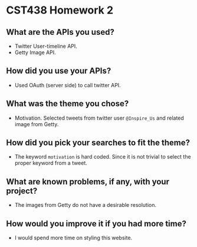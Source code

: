 # CST438 Homework 2

## What are the APIs you used?
  * Twitter User-timeline API.
  * Getty Image API.

## How did you use your APIs?
  * Used OAuth (server side) to call twitter API.

## What was the theme you chose?
  * Motivation. Selected tweets from twitter user `@Inspire_Us` and related image from Getty.
  
## How did you pick your searches to fit the theme?
  * The keyword `motivation` is hard coded. Since it is not trivial to select the proper keyword from a tweet.
 
## What are known problems, if any, with your project?
  * The images from Getty do not have a desirable resolution.

## How would you improve it if you had more time?
  * I would spend more time on styling this website.
